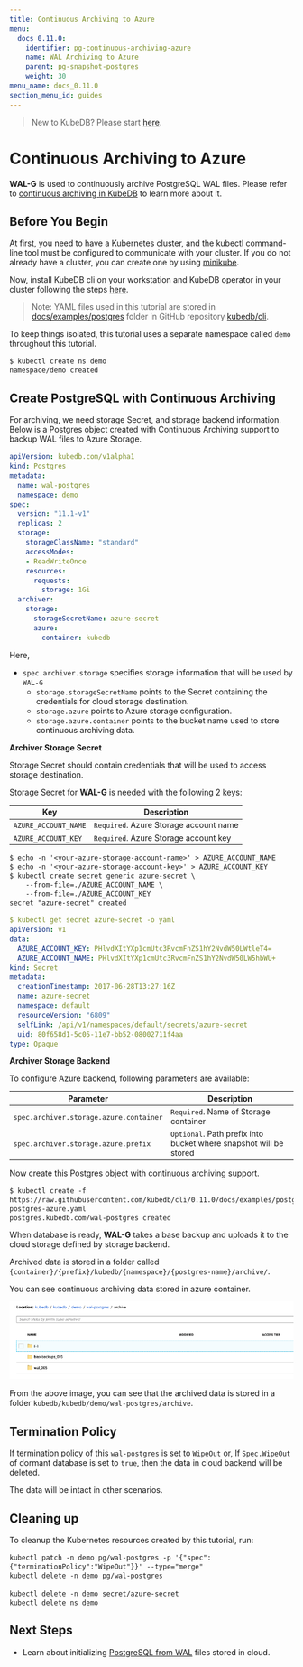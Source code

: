 ```yaml
---
title: Continuous Archiving to Azure
menu:
  docs_0.11.0:
    identifier: pg-continuous-archiving-azure
    name: WAL Archiving to Azure
    parent: pg-snapshot-postgres
    weight: 30
menu_name: docs_0.11.0
section_menu_id: guides
---
```


> New to KubeDB? Please start [here](/docs/concepts/README.md).

# Continuous Archiving  to Azure

**WAL-G** is used to continuously archive PostgreSQL WAL files. Please refer to [continuous archiving in KubeDB](/docs/guides/postgres/snapshot/continuous_archiving.md) to learn more about it.

## Before You Begin

At first, you need to have a Kubernetes cluster, and the kubectl command-line tool must be configured to communicate with your cluster. If you do not already have a cluster, you can create one by using [minikube](https://github.com/kubernetes/minikube).

Now, install KubeDB cli on your workstation and KubeDB operator in your cluster following the steps [here](/docs/setup/install.md).

> Note: YAML files used in this tutorial are stored in [docs/examples/postgres](https://github.com/kubedb/cli/tree/0.11.0/docs/examples/postgres) folder in GitHub repository [kubedb/cli](https://github.com/kubedb/cli).

To keep things isolated, this tutorial uses a separate namespace called `demo` throughout this tutorial.

```console
$ kubectl create ns demo
namespace/demo created
```

## Create PostgreSQL with Continuous Archiving

For archiving, we need storage Secret, and storage backend information. Below is a Postgres object created with Continuous Archiving support to backup WAL files to Azure Storage.

```yaml
apiVersion: kubedb.com/v1alpha1
kind: Postgres
metadata:
  name: wal-postgres
  namespace: demo
spec:
  version: "11.1-v1"
  replicas: 2
  storage:
    storageClassName: "standard"
    accessModes:
    - ReadWriteOnce
    resources:
      requests:
        storage: 1Gi
  archiver:
    storage:
      storageSecretName: azure-secret
      azure:
        container: kubedb
```

Here,

- `spec.archiver.storage` specifies storage information that will be used by `WAL-G`
  - `storage.storageSecretName` points to the Secret containing the credentials for cloud storage destination.
  - `storage.azure` points to Azure storage configuration.
  - `storage.azure.container` points to the bucket name used to store continuous archiving data.

**Archiver Storage Secret**

Storage Secret should contain credentials that will be used to access storage destination.

Storage Secret for **WAL-G** is needed with the following 2 keys:

| Key                  | Description                            |
| -------------------- | -------------------------------------- |
| `AZURE_ACCOUNT_NAME` | `Required`. Azure Storage account name |
| `AZURE_ACCOUNT_KEY`  | `Required`. Azure Storage account key  |

```console
$ echo -n '<your-azure-storage-account-name>' > AZURE_ACCOUNT_NAME
$ echo -n '<your-azure-storage-account-key>' > AZURE_ACCOUNT_KEY
$ kubectl create secret generic azure-secret \
    --from-file=./AZURE_ACCOUNT_NAME \
    --from-file=./AZURE_ACCOUNT_KEY
secret "azure-secret" created
```

```yaml
$ kubectl get secret azure-secret -o yaml
apiVersion: v1
data:
  AZURE_ACCOUNT_KEY: PHlvdXItYXp1cmUtc3RvcmFnZS1hY2NvdW50LWtleT4=
  AZURE_ACCOUNT_NAME: PHlvdXItYXp1cmUtc3RvcmFnZS1hY2NvdW50LW5hbWU+
kind: Secret
metadata:
  creationTimestamp: 2017-06-28T13:27:16Z
  name: azure-secret
  namespace: default
  resourceVersion: "6809"
  selfLink: /api/v1/namespaces/default/secrets/azure-secret
  uid: 80f658d1-5c05-11e7-bb52-08002711f4aa
type: Opaque
```

**Archiver Storage Backend**

To configure Azure backend, following parameters are available:

| Parameter                               | Description                                                  |
| --------------------------------------- | ------------------------------------------------------------ |
| `spec.archiver.storage.azure.container` | `Required`. Name of Storage container                        |
| `spec.archiver.storage.azure.prefix`    | `Optional`. Path prefix into bucket where snapshot will be stored |

Now create this Postgres object with continuous archiving support.

```console
$ kubectl create -f https://raw.githubusercontent.com/kubedb/cli/0.11.0/docs/examples/postgres/snapshot/wal-postgres-azure.yaml
postgres.kubedb.com/wal-postgres created
```

When database is ready, **WAL-G** takes a base backup and uploads it to the cloud storage defined by storage backend.

Archived data is stored in a folder called `{container}/{prefix}/kubedb/{namespace}/{postgres-name}/archive/`.

You can see continuous archiving data stored in azure container.

<p align="center">
  <kbd>
    <img alt="continuous-archiving"  src="/docs/images/postgres/wal-postgres-azure.png">
  </kbd>
</p>

From the above image, you can see that the archived data is stored in a folder `kubedb/kubedb/demo/wal-postgres/archive`.

## Termination Policy

If termination policy of this `wal-postgres` is set to `WipeOut` or, If `Spec.WipeOut` of dormant database is set to `true`, then the data in cloud backend will be deleted.

The data will be intact in other scenarios.

## Cleaning up

To cleanup the Kubernetes resources created by this tutorial, run:

```console
kubectl patch -n demo pg/wal-postgres -p '{"spec":{"terminationPolicy":"WipeOut"}}' --type="merge"
kubectl delete -n demo pg/wal-postgres

kubectl delete -n demo secret/azure-secret
kubectl delete ns demo
```

## Next Steps

- Learn about initializing [PostgreSQL from WAL](/docs/guides/postgres/initialization/script_source.md) files stored in cloud.
